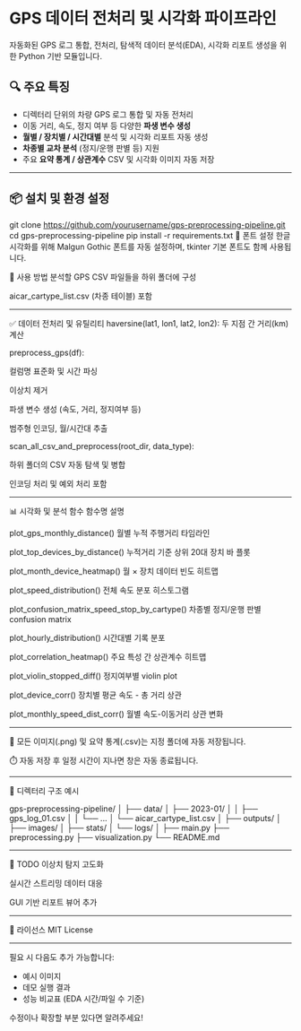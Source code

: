 # GPS 데이터 전처리 및 시각화 파이프라인

자동화된 GPS 로그 통합, 전처리, 탐색적 데이터 분석(EDA), 시각화 리포트 생성을 위한 Python 기반 모듈입니다.

## 🔍 주요 특징

- 디렉터리 단위의 차량 GPS 로그 통합 및 자동 전처리
- 이동 거리, 속도, 정지 여부 등 다양한 **파생 변수 생성**
- **월별 / 장치별 / 시간대별** 분석 및 시각화 리포트 자동 생성
- **차종별 교차 분석** (정지/운행 판별 등) 지원
- 주요 **요약 통계 / 상관계수** CSV 및 시각화 이미지 자동 저장

---

## 📦 설치 및 환경 설정

git clone https://github.com/yourusername/gps-preprocessing-pipeline.git
cd gps-preprocessing-pipeline
pip install -r requirements.txt
🔧 폰트 설정
한글 시각화를 위해 Malgun Gothic 폰트를 자동 설정하며, tkinter 기본 폰트도 함께 사용됩니다.

🚀 사용 방법
분석할 GPS CSV 파일들을 하위 폴더에 구성

aicar_cartype_list.csv (차종 테이블) 포함

---

✅ 데이터 전처리 및 유틸리티
haversine(lat1, lon1, lat2, lon2): 두 지점 간 거리(km) 계산

preprocess_gps(df):

컬럼명 표준화 및 시간 파싱

이상치 제거

파생 변수 생성 (속도, 거리, 정지여부 등)

범주형 인코딩, 월/시간대 추출

scan_all_csv_and_preprocess(root_dir, data_type):

하위 폴더의 CSV 자동 탐색 및 병합

인코딩 처리 및 예외 처리 포함

---

📊 시각화 및 분석 함수
함수명	설명

plot_gps_monthly_distance()	월별 누적 주행거리 타임라인

plot_top_devices_by_distance()	누적거리 기준 상위 20대 장치 바 플롯

plot_month_device_heatmap()	월 × 장치 데이터 빈도 히트맵

plot_speed_distribution()	전체 속도 분포 히스토그램

plot_confusion_matrix_speed_stop_by_cartype()	차종별 정지/운행 판별 confusion matrix

plot_hourly_distribution()	시간대별 기록 분포

plot_correlation_heatmap()	주요 특성 간 상관계수 히트맵

plot_violin_stopped_diff()	정지여부별 violin plot

plot_device_corr()	장치별 평균 속도 - 총 거리 상관

plot_monthly_speed_dist_corr()	월별 속도-이동거리 상관 변화

---

📁 모든 이미지(.png) 및 요약 통계(.csv)는 지정 폴더에 자동 저장됩니다.

⏱️ 자동 저장 후 일정 시간이 지나면 창은 자동 종료됩니다.

---

📂 디렉터리 구조 예시

gps-preprocessing-pipeline/
│
├── data/
│   ├── 2023-01/
│   │   ├── gps_log_01.csv
│   │   └── ...
│   └── aicar_cartype_list.csv
│
├── outputs/
│   ├── images/
│   ├── stats/
│   └── logs/
│
├── main.py
├── preprocessing.py
├── visualization.py
└── README.md


---

📌 TODO
이상치 탐지 고도화

실시간 스트리밍 데이터 대응

GUI 기반 리포트 뷰어 추가

---

📄 라이선스
MIT License

--- 

필요 시 다음도 추가 가능합니다:
- 예시 이미지
- 데모 실행 결과
- 성능 비교표 (EDA 시간/파일 수 기준)

수정이나 확장할 부분 있다면 알려주세요!

